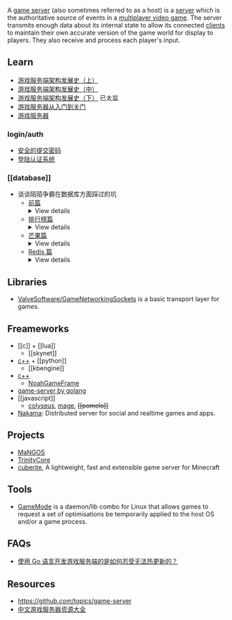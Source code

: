 A [game server](https://en.wikipedia.org/wiki/Game_server) (also sometimes referred to as a host) is a [server](https://en.wikipedia.org/wiki/Server_(computing)) which is the authoritative source of events in a [multiplayer video game](https://en.wikipedia.org/wiki/Multiplayer_video_game). The server transmits enough data about its internal state to allow its connected [clients](https://en.wikipedia.org/wiki/Client_(computing)) to maintain their own accurate version of the game world for display to players. They also receive and process each player's input.



## Learn
- [游戏服务端架构发展史（上）](http://www.skywind.me/blog/archives/1265)
- [游戏服务端架构发展史（中）](http://www.skywind.me/blog/archives/1301)
- [游戏服务端架构发展史（下）](http://www.skywind.me/blog/archives/1327) 已太监
- [游戏服务器从入门到关门](https://zhuanlan.zhihu.com/c_1265419283598987264)
- [游戏服务器](https://www.jianshu.com/c/5121fd868c4f)

### login/auth
- [安全的提交密码](https://blog.codingnow.com/2008/01/diffie_hellman.html)
- [登陆认证系统](https://blog.codingnow.com/2012/12/user_authentication.html)

### [[database]]
- 谈谈陌陌争霸在数据库方面踩过的坑
  - [前篇](https://blog.codingnow.com/2014/03/mmzb_db.html) <details> <summary>View details</summary>
    - > 数据库在实时交互性较强的在线游戏中，主要起的是一个数据备份容灾的作用。很少会将其用于数据交换。而在其它领域，很多开发者则选择把数据库作为业务模块间的数据交换，带着这个思路来做游戏，往往会带来很严重的性能问题。  
    理论上，由于游戏服务器往往 7 * 24 小时持续工作，且玩家具有强交互性，大部分游戏世界里的数据都一直存在于内存中。  
    传统 MMORPG 游戏需要消耗的内存是 O(n) 的，n 和总用户数相关。虽然同时玩游戏的用户数（活跃用户数）有限，很难持续增长；但总用户数的确是随时间增长的。我们只要把 n 从总用户数变成活跃用户数后，基本就能维持内存的需求。  
    最简单的做法是，当一个用户不活跃后，就把这部分数据落地（写入磁盘），当他有一天又变得活跃后，再从磁盘加载回来。在端游早期，用户活跃的标准就是他是否在线。我们在用户上线的时候加载他的数据，离线的时候将数据落地即可。从开发角度看，数据如何保存，最简单的方法不是使用数据库，而是以用户 id 为文件名，把用户数据序列化成文本写入文件系统即可。  
    - > 既然数据都在你系统的内存中，总可以写出对应的算法去处理它们吧？明白了这一点，就能明白为什么在大多数在线游戏系统中，选用怎样的数据库就不是什么重要的问题了。  
    一个在线游戏的运营还是需要大量的游戏内数据分析的。本着不同的业务逻辑尽量分离的原则，我们还是需要把游戏内的数据输出出来，交给专业的系统，专业的人来处理。这一部分的数据量远大于游戏系统为玩家服务时所需要的量。我认为它的空间复杂度是 O(n * m) 的。其中有两个维度，一是玩家的总数，二是运营的时间。游戏服务器需要把运营过程中的数据吐出，保存到可以处理这么大数据量的数据库中去。我们把这部分数据称为运营 log
    - 陌陌争霸在服务器方面的选型和构架按着这个思路做出来：
      - 使用了 32 个 redis 仓库保存玩家的数据，按玩家 id 分开存放在 4 台机器上，每台机器 8 个 redis 进程
      - 可以在用户数量较少的时候，把多个 redis 仓库部署在同一台物理机上，再随着用户规模扩大而分开部署。如果 32 个仓库不够的话，进一步细分也不会是难事。
      - 前三个月，不太考虑冷热数据的问题，这个期间还谈不上流失玩家，所有玩家数据都是热数据。由于开发时间紧迫，把冷数据处理留到后期再处理。
      - 数据落地的问题，redis 已有 bgsave 的能力，只需要细调就好了。
      - 运营 log 和一些随时间自然增长的数据，比如战斗录像，选择了不受内存限制，且易于做数据分析的 mongodb 。由于担心数据量过大，使用了 mongos 分片。
    </details>
  - [排行榜篇](https://blog.codingnow.com/2014/03/mmzb_db_2.html) <details> <summary>View details</summary>
    - > 为什么大部分网络服务都需要一个数据库在后台支撑整个系统？  
      这通常是因为大部分系统的一个运行周期都很短，对于传统的网站服务来说，从收到一个 HTTP 请求开始，到终端用户收到这个请求的结果为止，就是一个运行周期。而其间可能处理的数据集是很大的，通常没有时间（甚至没有空间）把所有数据都加载到内存，处理其中涉及的一小部分，然后保存在磁盘上再退出。  
      当数据量巨大时，任何对数据的操作的算法和数据结构都需要精心设计，这不是随便一个程序员就可以轻松完成的任务。尤其是数据量大到超过内存容量时，很多算法和数据结构对大部分非此领域的程序员来说都是陌生的。本着专业的事情交给专业的人来做的原则，一般系统都会把这部分工作交给独立的数据库来完成。  
      对数据的操作只有抽象的足够简单，系统才能健壮，这便有了 SQL 语言做一层抽象，让数据管理的工作可以独立出来。甚至于你想牺牲一部分的特性来提高性能，还可以选用近年来流行的各种 NOSQL 数据库。
    - > 可在 MMO 游戏服务器领域，事情发生了一点点变化。  
      数据和业务逻辑是密切相关的，改变非常频繁。MMO 服务器需要持续快速的响应用户的请求。我们几乎不可能把一切数据都放在独立的数据库中，比如玩家在虚拟世界中的位置，以及他所影响的其他玩家的列表；玩家战斗时的各种属性变化，还有和玩家互动的那些 NPC 的状态改变……  
      最大的矛盾是：MMO 游戏中数据集的改变不再是简单的 SQL 可以表达的东西，不可能交给数据库服务期内部完成。无论什么类型的数据库，都不是为这种应用设计的。如果你硬要套用其它领域的应用模式的话，游戏服务器只能频繁的把各种数据从数据库中读出来，按游戏逻辑做出改变，再写回去。数据库变成了一个很低效的数据中转中心，无论你是否使用内存数据库，都改变不了这个低效的本质。
    </details>
  - [芒果篇](https://blog.codingnow.com/2014/03/mmzb_mongodb.html) <details> <summary>View details</summary>
    - > 国内很多游戏开发者都不约而同的采用了 mongodb ，这是为什么呢？我的看法是这样的：  
      游戏的需求多变，很难在一开始就把数据结构设计清楚。而游戏领域的许多程序员的技术背景又和其他领域不同。在设计游戏服务器前，他们更多的是在设计游戏的客户端：画面、键盘鼠标交互、UI 才是他们花精力最多的地方。对该怎么使用数据库没有太多了解。这个时候，出现了 mongodb 这样的 NOSQL 数据库。mongodb 是基于文档的，不需要你设计数据表，和动态语言更容易结合。看起来很美好，你只需要把随便一个结构的数据对象往数据库里一塞，然后就祈祷数据库系统会为你搞定其它的事情。如果数据库干的不错，性能不够，那是数据库的责任，和我无关。看到那些评测数据又表明 mongodb 的性能非常棒，似乎没有什么可担心的了。
    - > 数据库系统其实也就是一个管理数据的封闭模块。如果你来管理这些数据，怎样的数据结构更利于满足特定的检索，需要哪些索引数据辅助。  
      最终的问题依旧是算法和数据结构，不同的是，不需要你实现它，而需要你理解它。  
      另外，数据库是被设计成可以并发访问的，而并发永远是复杂的东西。mongodb 缺乏事务操作，需要用文档操作的原子性来模拟。这很容易被没经验的人用错（这是个怪圈，越是没数据库经验的人越喜欢 mongodb ，因为限制少，看起来更自然。）。
    </details>
  - [Redis 篇](https://blog.codingnow.com/2014/03/mmzb_redis.html) <details> <summary>View details</summary>
    - > 我们将数据中心分为 32 个库，按玩家 ID 分开。不同的玩家之间数据是完全独立的。在设计时，我坚决反对了从一个单点访问数据中心的做法，坚持每个游戏服务器节点都要多每个数据仓库直接连接。因为在这里制造一个单点毫无必要。  
      根据我们事前对游戏数据量的估算，前期我们只需要把 32 个数据仓库部署到 4 台物理机上即可，每台机器上启动 8 个 Redis 进程。一开始我们使用 64G 内存的机器，后来增加到了 96G 内存。实测每个 Redis 服务会占到 4~5 G 内存，看起来是绰绰有余的。  
      由于我们仅仅是从文档上了解的 Redis 数据落地机制，不清楚会踏上什么坑，为了保险起见，还配备了 4 台物理机做为从机，对主机进行数据同步备份。
    - > Redis 支持两种 BGSAVE 的策略，一种是快照方式，在发起落地指令时，fork 出一个进程把整个内存 dump 到硬盘上；另一种唤作 AOF 方式，把所有对数据库的写操作记录下来。我们的游戏不适合用 AOF 方式，因为我们的写入操作实在的太频繁了，且数据量巨大。
    - > 第一次事故出在 2 月 3 日，新年假期还没有过去。由于整个假期都相安无事，运维也相对懈怠。  
      中午的时候，有一台数据服务主机无法被游戏服务器访问到，影响了部分用户登陆。在线尝试修复连接无果，只好开始了长达 2 个小时的停机维护。  
      在维护期间，初步确定了问题。是由于上午一台从机的内存耗尽，导致了从机的数据库服务重启。在从机重新对主机连接，8 个 Redis 同时发送 SYNC 的冲击下，把主机击毁了。  
      这里存在两个问题，我们需要分别讨论：  
      问题一：从机的硬件配置和主机是相同的，为什么从机会先出现内存不足。  
      问题二：为何重新进行 SYNC 操作会导致主机过载。  
      - > 问题一当时我们没有深究，因为我们没有估算准确过年期间用户增长的速度，而正确部署数据库。数据库的内存需求增加到了一个临界点，所以感觉内存不足的意外发生在主机还是从机都是很有可能的。从机先挂掉或许只是碰巧而已（现在反思恐怕不是这样, 冷备脚本很可能是罪魁祸首）。早期我们是定时轮流 BGSAVE 的，当数据量增长时，应该适当调大 BGSAVE 间隔，避免同一台物理机上的 redis 服务同时做 BGSAVE ，而导致 fork 多个进程需要消耗太多内存。由于过年期间都回家过年去了，这件事情也被忽略了。  
      - > 问题二是因为我们对主从同步的机制了解不足：  
      仔细想想，如果你来实现同步会怎么做？由于达到同步状态需要一定的时间。同步最好不要干涉正常服务，那么保证同步的一致性用锁肯定是不好的。所以 Redis 在同步时也触发了 fork 来保证从机连上来发出 SYNC 后，能够顺利到达一个正确的同步点。当我们的从机重启后，8 个 slave redis 同时开启同步，等于瞬间在主机上 fork 出 8 个 redis 进程，这使得主机 redis 进程进入交换分区的概率大大提高了。  
      - > 在这次事故后，我们取消了 slave 机。因为这使系统部署更复杂了，增加了许多不稳定因素，且未必提高了数据安全性。同时，我们改进了 bgsave 的机制，不再用定时器触发，而是由一个脚本去保证同一台物理机上的多个 redis 的 bgsave 可以轮流进行。另外，以前在从机上做冷备的机制也移到了主机上。好在我们可以用脚本控制冷备的时间，以及错开 BGSAVE 的 IO 高峰期。
    - > 第二次事故最出现在最近（ 2 月 27 日）。  
      我们已经多次调整了 Redis 数据库的部署，保证数据服务器有足够的内存。但还是出了次事故。事故最终的发生还是因为内存不足而导致某个 Redis 进程使用了交换分区而处理能力大大下降。在大量数据拥入的情况下，发生了雪崩效应：晓靖在原来控制 BGSAVE 的脚本中加了行保底规则，如果 30 分钟没有收到 BGSAVE 指令，就强制执行一次保障数据最终可以落地（对这条规则我个人是有异议的）。结果数据服务器在对外部失去响应之后的半小时，多个 redis 服务同时进入 BGSAVE 状态，吃光了内存。  
      花了一天时间追查事故的元凶。我们发现是冷备机制惹的祸。我们会定期把 redis 数据库文件复制一份打包备份。而操作系统在拷贝文件时，似乎利用了大量的内存做文件 cache 而没有及时释放。这导致在一次 BGSAVE 发生的时候，系统内存使用量大大超过了我们原先预期的上限。  
      这次我们调整了操作系统的内核参数，关掉了 cache ，暂时解决了问题。  
    </details>



## Libraries
- [ValveSoftware/GameNetworkingSockets](https://github.com/ValveSoftware/GameNetworkingSockets) is a basic transport layer for games.



## Freameworks
- [[c]] + [[lua]]
  - [[skynet]]
- [c++](../C-plus-plus) + [[python]]
  - [[kbengine]]
- [c++](../C-plus-plus)
  - [NoahGameFrame](https://github.com/ketoo/NoahGameFrame)
- [game-server by golang](golang#game-server)
- [[javascript]]
  - [colyseus](https://github.com/gamestdio/colyseus), [mage](https://github.com/mage/mage), ~~[[pomelo]]~~
- [Nakama](https://github.com/heroiclabs/nakama): Distributed server for social and realtime games and apps.



## Projects
- [MaNGOS](https://github.com/mangos/MaNGOS)
- [TrinityCore](https://github.com/TrinityCore/TrinityCore)
- [cuberite](https://github.com/cuberite/cuberite), A lightweight, fast and extensible game server for Minecraft



## Tools
- [GameMode](https://github.com/FeralInteractive/gamemode) is a daemon/lib combo for Linux that allows games to request a set of optimisations be temporarily applied to the host OS and/or a game process.



## FAQs
- [使用 Go 语言开发游戏服务端的是如何忍受无法热更新的？](https://www.zhihu.com/question/31912663)



## Resources
- https://github.com/topics/game-server
- [中文游戏服务器资源大全](https://github.com/hstcscolor/awesome-gameserver-cn)
